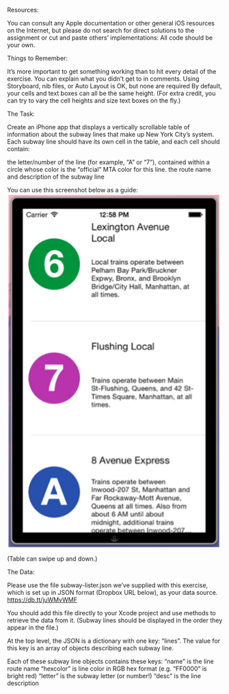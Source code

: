 Resources:
 

You can consult any Apple documentation or other general iOS resources on the Internet, but please do not search for direct solutions to the assignment or cut and paste others’ implementations: All code should be your own.
 

Things to Remember:
 

It’s more important to get something working than to hit every detail of the exercise. You can explain what you didn’t get to in comments.
Using Storyboard, nib files, or Auto Layout is OK, but none are required
By default, your cells and text boxes can all be the same height. (For extra credit, you can try to vary the cell heights and size text boxes on the fly.)
 

The Task: 
 

Create an iPhone app that displays a vertically scrollable table of information about the subway lines that make up New York City’s system. Each subway line should have its own cell in the table, and each cell should contain:
 

the letter/number of the line (for example, “A” or “7”), contained within a circle whose color is the “official” MTA color for this line.
the route name and description of the subway line

 

You can use this screenshot below as a guide:
 ![](https://github.com/micklinISgood/NYCMTA/blob/master/NYCMTA.png)


(Table can swipe up and down.)
 

The Data: 
 

Please use the file subway-lister.json we’ve supplied with this exercise, which is set up in JSON format (Dropbox URL below), as your data source.
https://db.tt/juWMvWMF
 

You should add this file directly to your Xcode project and use methods to retrieve the data from it. (Subway lines should be displayed in the order they appear in the file.)
 

At the top level, the JSON is a dictionary with one key: “lines”. The value for this key is an array of objects describing each subway line.
 

Each of these subway line objects contains these keys:
“name” is the line route name
“hexcolor” is line color in RGB hex format (e.g. “FF0000” is bright red)
“letter” is the subway letter (or number!)
“desc” is the line description
